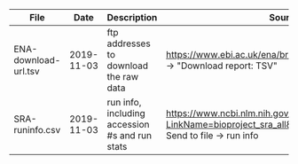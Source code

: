 | File | Date | Description | Source |
|------|------|-------------|--------|
| ENA-download-url.tsv | 2019-11-03 | ftp addresses to download the raw data | https://www.ebi.ac.uk/ena/browser/view/PRJNA445471 -> "Download report: TSV" |
| SRA-runinfo.csv | 2019-11-03 | run info, including accession #s and run stats | https://www.ncbi.nlm.nih.gov/sra?LinkName=bioproject_sra_all&from_uid=445471 -> Send to file -> run info |
